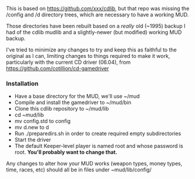 This is based on https://github.com/xxx/cdlib, but that repo was missing the
/config and /d directory trees, which are necessary to have a working MUD.

Those directories have been rebuilt based on a *really* old (~1995) backup
I had of the cdlib mudlib and a slightly-newer (but modified) working MUD
backup.

I've tried to minimize any changes to try and keep this as faithful to the
original as I can, limiting changes to things required to make it work,
particularly with the current CD driver (06.04), from
https://github.com/cotillion/cd-gamedriver

### Installation

* Have a base directory for the MUD, we'll use ~/mud
* Compile and install the gamedriver to ~/mud/bin
* Clone this cdlib repository to ~/mud/lib
* cd ~mud/lib
* mv config.std to config
* mv d.new to d
* Run ./preparedirs.sh in order to create required empty subdirectories
* Start the driver
* The default Keeper-level player is named root and whose password is root. **You'll probably want to change that.**

Any changes to alter how your MUD works (weapon types, money types, time, races, etc) should all be in files under ~mud/lib/config/
